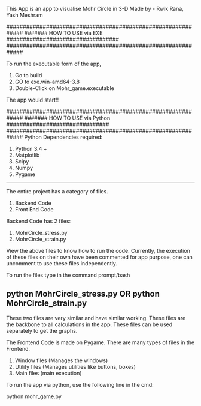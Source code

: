 This App is an app to visualise Mohr Circle in 3-D
Made by - Rwik Rana, Yash Meshram

#############################################################
####### HOW TO USE via EXE ##################################
#############################################################

To run the executable form of the app, 
1. Go to build
2. GO to exe.win-amd64-3.8
3. Double-Click on Mohr_game.executable

The app would start!!

#############################################################
####### HOW TO USE via Python ###############################
#############################################################
Python Dependencies required:
1. Python 3.4 + 
2. Matplotlib
3. Scipy
4. Numpy
5. Pygame
------------------------------------------------------------------
The entire project has a category of files.
1. Backend Code
2. Front End Code

Backend Code has 2 files:
1. MohrCircle_stress.py
2. MohrCircle_strain.py

View the above files to know how to run the code. Currently, 
the execution of these files on their own have been commented
for app purpose, one can uncomment to use these files independently.

To run the files type in the command prompt/bash

python MohrCircle_stress.py 
OR
python MohrCircle_strain.py 
--------------------------------------------------------------

These two files are very similar and have similar working.
These files are the backbone to all calculations in the app.
These files can be used separately to get the graphs.

The Frontend Code is made on Pygame.
There are many types of files in the Frontend.
1. Window files (Manages the windows)
2. Utility files (Manages utilities like buttons, boxes)
3. Main files (main execution)

To run the app via python, use the following line in the cmd:

python mohr_game.py
